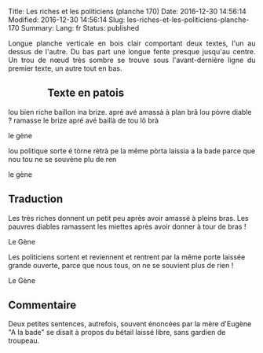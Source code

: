 Title: Les riches et les politiciens (planche 170)
Date: 2016-12-30 14:56:14
Modified: 2016-12-30 14:56:14
Slug: les-riches-et-les-politiciens-planche-170
Summary: 
Lang: fr
Status: published

<p style="text-align:justify;">Longue planche verticale en bois clair comportant deux textes, l'un au dessus de l'autre. Du bas part une longue fente presque jusqu'au centre. Un trou de nœud très sombre se trouve sous l'avant-dernière ligne du premier texte, un autre tout en bas.</p>

<figure class="image-block" style="float: left;">
  <img alt="" src="{static}/images/planche170.png">
  <figcaption style="max-width: 195px"></figcaption>
</figure>

## Texte en patois
lou bïen riche baillon ina brize. apré avé amassà à plan brâ lou pòvre diable ? ramasse le brize apré avé  baillà de tou lô brà

le gène


 lou politique sorte é tòrne rètrà pe la même pòrta laissia a la bade parce que nou tou ne se souvène plu de  ren

le gène

## Traduction
Les très riches donnent un petit peu après avoir amassé à pleins bras. Les pauvres diables ramassent les miettes après avoir donner à tour de bras !

Le Gène

Les politiciens sortent et reviennent et rentrent par la même porte laissée grande ouverte, parce que nous tous, on ne se souvient plus de rien !

Le Gène

## Commentaire
Deux petites sentences, autrefois, souvent énoncées par la mère d'Eugène
"A la bade" se disait à propos du bétail laissé libre, sans gardien de troupeau.


